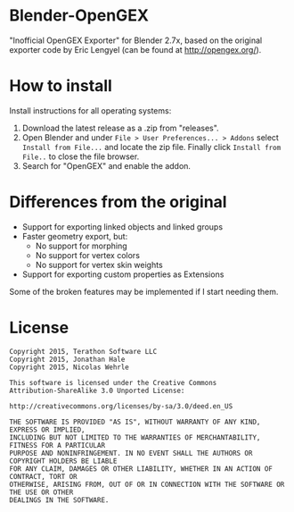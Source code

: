 # Blender-OpenGEX
"Inofficial OpenGEX Exporter" for Blender 2.7x, based on the original exporter code by Eric Lengyel (can be found at http://opengex.org/).

# How to install

Install instructions for all operating systems:
 1. Download the latest release as a .zip from "releases".
 2. Open Blender and under `File > User Preferences... > Addons` select `Install from File...` and locate the zip file.
 Finally click `Install from File..` to close the file browser.
 3. Search for "OpenGEX" and enable the addon.

# Differences from the original

* Support for exporting linked objects and linked groups
* Faster geometry export, but:
  * No support for morphing
  * No support for vertex colors
  * No support for vertex skin weights
* Support for exporting custom properties as Extensions

Some of the broken features may be implemented if I start needing them.

# License

```
Copyright 2015, Terathon Software LLC
Copyright 2015, Jonathan Hale
Copyright 2015, Nicolas Wehrle

This software is licensed under the Creative Commons
Attribution-ShareAlike 3.0 Unported License:

http://creativecommons.org/licenses/by-sa/3.0/deed.en_US

THE SOFTWARE IS PROVIDED "AS IS", WITHOUT WARRANTY OF ANY KIND, EXPRESS OR IMPLIED,
INCLUDING BUT NOT LIMITED TO THE WARRANTIES OF MERCHANTABILITY, FITNESS FOR A PARTICULAR
PURPOSE AND NONINFRINGEMENT. IN NO EVENT SHALL THE AUTHORS OR COPYRIGHT HOLDERS BE LIABLE
FOR ANY CLAIM, DAMAGES OR OTHER LIABILITY, WHETHER IN AN ACTION OF CONTRACT, TORT OR
OTHERWISE, ARISING FROM, OUT OF OR IN CONNECTION WITH THE SOFTWARE OR THE USE OR OTHER
DEALINGS IN THE SOFTWARE.
```